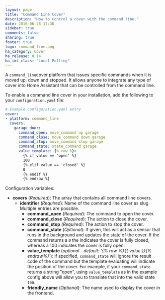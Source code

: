```yaml
---
layout: page
title: "Command Line Cover"
description: "How to control a cover with the command line."
date: 2016-06-28 17:30
sidebar: true
comments: false
sharing: true
footer: true
logo: command_line.png
ha_category: Cover
ha_release: 0.14
ha_iot_class: "Local Polling"
---
```


A `command_line`cover platform that issues specific commands when it is moved up, down and stopped. It allows anyone to integrate any type of cover into Home Assistant that can be controlled from the command line.

To enable a command line cover in your installation, add the following to your `configuration.yaml` file:

```yaml
# Example configuration.yaml entry
cover:
- platform: command_line
  covers:
    garage_door:
      command_open: move_command up garage
      command_close: move_command down garage
      command_stop: move_command stop garage
      command_state: state_command garage
      value_template: {% raw %}>
        {% if value == 'open' %}
        100
        {% elif value == 'closed' %}
        0
        {% endif %}
        {% endraw %}
```

Configuration variables:

- **covers** (*Required*): The array that contains all command line covers.
  - **identifier** (*Required*): Name of the command line cover as slug. Multiple entries are possible.
    - **command_open** (*Required*): The command to open the cover.
    - **command_close** (*Required*): The action to close the cover.
    - **command_stop** (*Required*): The action to stop the cover.
    - **command_state** (*Optional*): If given, this will act as a sensor that runs in the background and updates the state of the cover. If the command returns a `0` the indicates the cover is fully closed, whereas a 100 indicates the cover is fully open.
    - **value_template** (*optional - default: '{% raw %}{{ value }}{% endraw%}'*): if specified, `command_state` will ignore the result code of the command but the template evaluating will indicate the position of the cover. For example, if your `command_state` returns a string "open", using `value_template` as in the example config above will allow you to translate that into the valid state `100`.
    - **friendly_name** (*Optional*): The name used to display the cover in the frontend.
